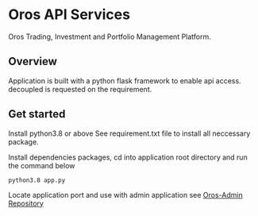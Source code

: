 # Oros API Services
Oros Trading, Investment and Portfolio Management Platform.


## Overview

Application is built with a python flask framework to enable api access. decoupled is requested on the requirement.

## Get started

Install python3.8 or above
See requirement.txt file to install all neccessary package. 

Install dependencies packages, cd into application root directory and run the command below

`python3.8 app.py`


Locate application port and use with admin application see [Oros-Admin Repository](https://github.com/Oros-Universe/orosdex-admin.git)

